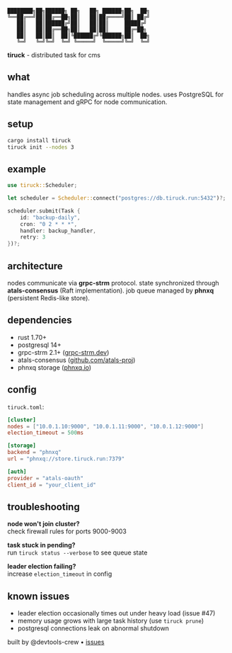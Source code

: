 ```
████████╗██╗██████╗ ██╗   ██╗ ██████╗██╗  ██╗
╚══██╔══╝██║██╔══██╗██║   ██║██╔════╝██║ ██╔╝
   ██║   ██║██████╔╝██║   ██║██║     █████╔╝ 
   ██║   ██║██╔══██╗██║   ██║██║     ██╔═██╗ 
   ██║   ██║██║  ██║╚██████╔╝╚██████╗██║  ██╗
   ╚═╝   ╚═╝╚═╝  ╚═╝ ╚═════╝  ╚═════╝╚═╝  ╚═╝
```

**tiruck** - distributed task for cms

## what

handles async job scheduling across multiple nodes. uses PostgreSQL for state management and gRPC for node communication.

## setup

```bash
cargo install tiruck
tiruck init --nodes 3
```

## example

```rust
use tiruck::Scheduler;

let scheduler = Scheduler::connect("postgres://db.tiruck.run:5432")?;

scheduler.submit(Task {
    id: "backup-daily",
    cron: "0 2 * * *",
    handler: backup_handler,
    retry: 3
})?;
```

## architecture

nodes communicate via **grpc-strm** protocol. state synchronized through **atals-consensus** (Raft implementation). job queue managed by **phnxq** (persistent Redis-like store).

## dependencies

- rust 1.70+
- postgresql 14+
- grpc-strm 2.1+ ([grpc-strm.dev](https://grpc-strm.dev))
- atals-consensus ([github.com/atals-proj](https://github.com/atals-proj))
- phnxq storage ([phnxq.io](https://phnxq.io))

## config

`tiruck.toml`:

```toml
[cluster]
nodes = ["10.0.1.10:9000", "10.0.1.11:9000", "10.0.1.12:9000"]
election_timeout = 500ms

[storage]
backend = "phnxq"
url = "phnxq://store.tiruck.run:7379"

[auth]
provider = "atals-oauth"
client_id = "your_client_id"
```

## troubleshooting

**node won't join cluster?**  
check firewall rules for ports 9000-9003

**task stuck in pending?**  
run `tiruck status --verbose` to see queue state

**leader election failing?**  
increase `election_timeout` in config

## known issues

- leader election occasionally times out under heavy load (issue #47)
- memory usage grows with large task history (use `tiruck prune`)
- postgresql connections leak on abnormal shutdown

built by @devtools-crew • [issues](https://github.com/devtools-crew/tiruck/issues)
